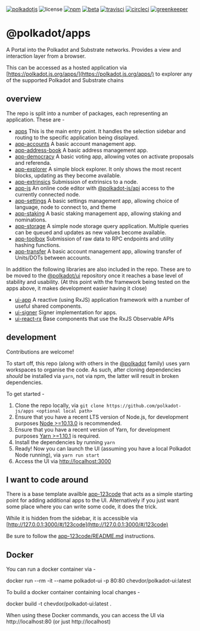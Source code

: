[![polkadotjs](https://img.shields.io/badge/polkadot-js-orange?style=for-the-badge)](https://polkadot.js.org)
![license](https://img.shields.io/badge/License-Apache%202.0-blue?logo=apache&style=for-the-badge)
[![npm](https://img.shields.io/npm/v/@polkadot/apps?logo=npm&style=for-the-badge)](https://www.npmjs.com/package/@polkadot/apps)
[![beta](https://img.shields.io/npm/v/@polkadot/apps/beta?label=beta&logo=npm&style=for-the-badge)](https://www.npmjs.com/package/@polkadot/apps)
[![travisci](https://img.shields.io/travis/com/polkadot-js/apps?logo=travis&style=for-the-badge)](https://travis-ci.com/polkadot-js/apps)
[![circleci](https://img.shields.io/circleci/build/github/polkadot-js/apps/master?logo=circleci&style=for-the-badge)](https://circleci.com/gh/polkadot-js/apps)
[![greenkeeper](https://img.shields.io/badge/greenkeeper-enabled-brightgreen?logo=greenkeeper&style=for-the-badge)](https://greenkeeper.io/)

# @polkadot/apps

A Portal into the Polkadot and Substrate networks. Provides a view and interaction layer from a browser.

This can be accessed as a hosted application via [https://polkadot.js.org/apps/](https://polkadot.js.org/apps/) to explorer any of the supported Polkadot and Substrate chains

## overview

The repo is split into a number of packages, each representing an application. These are -

- [apps](packages/apps/) This is the main entry point. It handles the selection sidebar and routing to the specific application being displayed.
- [app-accounts](packages/app-accounts/) A basic account management app.
- [app-address-book](packages/app-address-book/) A basic address management app.
- [app-democracy](packages/app-democracy/) A basic voting app, allowing votes on activate proposals and referenda.
- [app-explorer](packages/app-explorer/) A simple block explorer. It only shows the most recent blocks, updating as they become available.
- [app-extrinsics](packages/app-extrinsics/) Submission of extrinsics to a node.
- [app-js](packages/app-js/) An online code editor with [@polkadot-js/api](https://github.com/polkadot-js/api/tree/master/packages/api) access to the currently connected node.
- [app-settings](packages/app-settings/) A basic settings management app, allowing choice of language, node to connect to, and theme
- [app-staking](packages/app-staking/) A basic staking management app, allowing staking and nominations.
- [app-storage](packages/app-storage/) A simple node storage query application. Multiple queries can be queued and updates as new values become available.
- [app-toolbox](packages/app-toolbox/) Submission of raw data to RPC endpoints and utility hashing functions.
- [app-transfer](packages/app-transfer/) A basic account management app, allowing transfer of Units/DOTs between accounts.

In addition the following libraries are also included in the repo. These are to be moved to the [@polkadot/ui](https://github.com/polkadot-js/ui/) repository once it reaches a base level of stability and usability. (At this point with the framework being tested on the apps above, it makes development easier having it close)

- [ui-app](packages/ui-app/) A reactive (using RxJS) application framework with a number of useful shared components.
- [ui-signer](packages/ui-signer/) Signer implementation for apps.
- [ui-react-rx](packages/ui-react-rx) Base components that use the RxJS Observable APIs

## development

Contributions are welcome!

To start off, this repo (along with others in the [@polkadot](https://github.com/polkadot-js/) family) uses yarn workspaces to organise the code. As such, after cloning dependencies _should_ be installed via `yarn`, not via npm, the latter will result in broken dependencies.

To get started -

1. Clone the repo locally, via `git clone https://github.com/polkadot-js/apps <optional local path>`
2. Ensure that you have a recent LTS version of Node.js, for development purposes [Node >=10.13.0](https://nodejs.org/en/) is recommended.
3. Ensure that you have a recent version of Yarn, for development purposes [Yarn >=1.10.1](https://yarnpkg.com/docs/install) is required.
4. Install the dependencies by running `yarn`
5. Ready! Now you can launch the UI (assuming you have a local Polkadot Node running), via `yarn run start`
6. Access the UI via [http://localhost:3000](http://localhost:3000)

## I want to code around

There is a base template availble [app-123code](packages/app-123code/) that acts as a simple starting point for adding additional apps to the UI. Alternatively if you just want some place where you can write some code, it does the trick.

While it is hidden from the sidebar, it is accessible via [http://127.0.0.1:3000/#/123code](http://127.0.0.1:3000/#/123code)

Be sure to follow the [app-123code/README.md](packages/app-123code/README.md) instructions.

## Docker

You can run a docker container via -

  docker run --rm -it --name polkadot-ui -p 80:80 chevdor/polkadot-ui:latest

To build a docker container containing local changes -

  docker build -t chevdor/polkadot-ui:latest .

When using these Docker commands, you can access the UI via http://localhost:80 (or just http://localhost)
